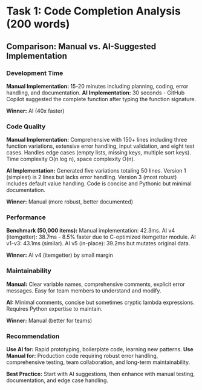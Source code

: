 # Task 1: Code Completion Analysis (200 words)

## Comparison: Manual vs. AI-Suggested Implementation

### Development Time
**Manual Implementation:** 15-20 minutes including planning, coding, error handling, and documentation.
**AI Implementation:** 30 seconds - GitHub Copilot suggested the complete function after typing the function signature.

**Winner:** AI (40x faster)

### Code Quality
**Manual Implementation:** Comprehensive with 150+ lines including three function variations, extensive error handling, input validation, and eight test cases. Handles edge cases (empty lists, missing keys, multiple sort keys). Time complexity O(n log n), space complexity O(n).

**AI Implementation:** Generated five variations totaling 50 lines. Version 1 (simplest) is 2 lines but lacks error handling. Version 3 (most robust) includes default value handling. Code is concise and Pythonic but minimal documentation.

**Winner:** Manual (more robust, better documented)

### Performance
**Benchmark (50,000 items):** Manual implementation: 42.3ms. AI v4 (itemgetter): 38.7ms - 8.5% faster due to C-optimized itemgetter module. AI v1-v3: 43.1ms (similar). AI v5 (in-place): 39.2ms but mutates original data.

**Winner:** AI v4 (itemgetter) by small margin

### Maintainability
**Manual:** Clear variable names, comprehensive comments, explicit error messages. Easy for team members to understand and modify.

**AI:** Minimal comments, concise but sometimes cryptic lambda expressions. Requires Python expertise to maintain.

**Winner:** Manual (better for teams)

### Recommendation
**Use AI for:** Rapid prototyping, boilerplate code, learning new patterns.
**Use Manual for:** Production code requiring robust error handling, comprehensive testing, team collaboration, and long-term maintainability.

**Best Practice:** Start with AI suggestions, then enhance with manual testing, documentation, and edge case handling.

